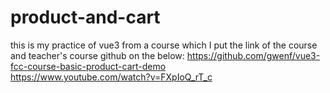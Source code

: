 # product-and-cart
this is my practice of vue3 from a course which I put the link of the course and teacher's course github on the below:
https://github.com/gwenf/vue3-fcc-course-basic-product-cart-demo <br>
https://www.youtube.com/watch?v=FXpIoQ_rT_c
